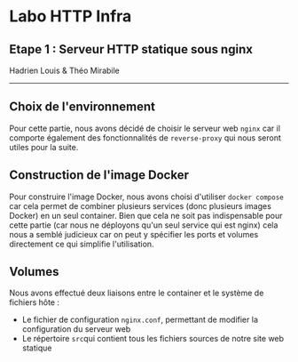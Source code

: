 # Labo HTTP Infra

## Etape 1 : Serveur HTTP statique sous nginx

Hadrien Louis & Théo Mirabile

---

## Choix de l'environnement

Pour cette partie, nous avons décidé de choisir le serveur web `nginx` car il comporte également des fonctionnalités de `reverse-proxy` qui nous seront utiles pour la suite.

## Construction de l'image Docker

Pour construire l'image Docker, nous avons choisi d'utiliser `docker compose` car cela permet de combiner plusieurs services (donc plusieurs images Docker) en un seul container. Bien que cela ne soit pas indispensable pour cette partie (car nous ne déployons qu'un seul service qui est nginx) cela nous a semblé judicieux car on peut y spécifier les ports et volumes directement ce qui simplifie l'utilisation.

## Volumes

Nous avons effectué deux liaisons entre le container et le système de fichiers hôte :

- Le fichier de configuration `nginx.conf`, permettant de modifier la configuration du serveur web
- Le répertoire `src`qui contient tous les fichiers sources de notre site web statique
